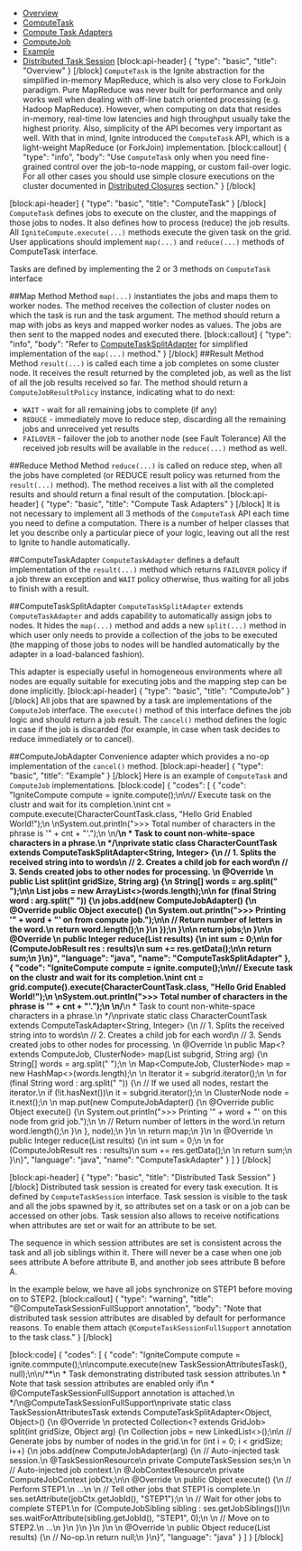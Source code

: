 * [Overview](#overview)
* [ComputeTask](#computetask)
* [Compute Task Adapters](#compute-task-adapters)
* [ComputeJob](#computejob)
* [Example](#example)
* [Distributed Task Session](#distributed-task-session)
[block:api-header]
{
  "type": "basic",
  "title": "Overview"
}
[/block]
`ComputeTask` is the Ignite abstraction for the simplified in-memory MapReduce, which is also very close to ForkJoin paradigm. Pure MapReduce was never built for performance and only works well when dealing with off-line batch oriented processing (e.g. Hadoop MapReduce). However, when computing on data that resides in-memory, real-time low latencies and high throughput usually take the highest priority. Also, simplicity of the API becomes very important as well. With that in mind, Ignite introduced the `ComputeTask` API, which is a light-weight MapReduce (or ForkJoin) implementation.
[block:callout]
{
  "type": "info",
  "body": "Use `ComputeTask` only when you need fine-grained control over the job-to-node mapping, or custom fail-over logic. For all other cases you should use simple closure executions on the cluster documented in [Distributed Closures](doc:distributed-closures) section."
}
[/block]

[block:api-header]
{
  "type": "basic",
  "title": "ComputeTask"
}
[/block]
`ComputeTask` defines jobs to execute on the cluster, and the mappings of those jobs to nodes. It also defines how to process (reduce) the job results. All `IgniteCompute.execute(...)` methods execute the given task on the grid. User applications should implement `map(...)` and `reduce(...)` methods of ComputeTask interface.

Tasks are defined by implementing the 2 or 3 methods on `ComputeTask` interface

##Map Method
Method `map(...)` instantiates the jobs and maps them to worker nodes. The method receives the collection of cluster nodes on which the task is run and the task argument. The method should return a map with jobs as keys and mapped worker nodes as values. The jobs are then sent to the mapped nodes and executed there.
[block:callout]
{
  "type": "info",
  "body": "Refer to [ComputeTaskSplitAdapter](#computetasksplitadapter) for simplified implementation of the `map(...)` method."
}
[/block]
##Result Method
Method `result(...)` is called each time a job completes on some cluster node. It receives the result returned by the completed job, as well as the list of all the job results received so far. The method should return a `ComputeJobResultPolicy` instance, indicating what to do next:
  * `WAIT` - wait for all remaining jobs to complete (if any)
  * `REDUCE` - immediately move to reduce step, discarding all the remaining jobs and unreceived yet results
  * `FAILOVER` - failover the job to another node (see Fault Tolerance)
All the received job results will be available in the `reduce(...)` method as well.

##Reduce Method
Method `reduce(...)` is called on reduce step, when all the jobs have completed (or REDUCE result policy was returned from the `result(...)` method). The method receives a list with all the completed results and should return a final result of the computation. 
[block:api-header]
{
  "type": "basic",
  "title": "Compute Task Adapters"
}
[/block]
It is not necessary to implement all 3 methods of the `ComputeTask` API each time you need to define a computation. There is a number of helper classes that let you describe only a particular piece of your logic, leaving out all the rest to Ignite to handle automatically. 

##ComputeTaskAdapter
`ComputeTaskAdapter` defines a default implementation of the `result(...)` method which returns `FAILOVER` policy if a job threw an exception and `WAIT` policy otherwise, thus waiting for all jobs to finish with a result.

##ComputeTaskSplitAdapter
`ComputeTaskSplitAdapter` extends `ComputeTaskAdapter` and adds capability to automatically assign jobs to nodes. It hides the `map(...)` method and adds a new `split(...)` method in which user only needs to provide a collection of the jobs to be executed (the mapping of those jobs to nodes will be handled automatically by the adapter in a load-balanced fashion). 

This adapter is especially useful in homogeneous environments where all nodes are equally suitable for executing jobs and the mapping step can be done implicitly.
[block:api-header]
{
  "type": "basic",
  "title": "ComputeJob"
}
[/block]
All jobs that are spawned by a task are implementations of the `ComputeJob` interface. The `execute()` method of this interface defines the job logic and should return a job result. The `cancel()` method defines the logic in case if the job is discarded (for example, in case when task decides to reduce immediately or to cancel).

##ComputeJobAdapter
Convenience adapter which provides a no-op implementation of the `cancel()` method.
[block:api-header]
{
  "type": "basic",
  "title": "Example"
}
[/block]
Here is an example of `ComputeTask` and `ComputeJob` implementations.
[block:code]
{
  "codes": [
    {
      "code": "IgniteCompute compute = ignite.compute();\n\n// Execute task on the clustr and wait for its completion.\nint cnt = compute.execute(CharacterCountTask.class, \"Hello Grid Enabled World!\");\n \nSystem.out.println(\">>> Total number of characters in the phrase is '\" + cnt + \"'.\");\n \n/**\n * Task to count non-white-space characters in a phrase.\n */\nprivate static class CharacterCountTask extends ComputeTaskSplitAdapter<String, Integer> {\n  // 1. Splits the received string into to words\n  // 2. Creates a child job for each word\n  // 3. Sends created jobs to other nodes for processing. \n  @Override \n  public List<ClusterNode> split(int gridSize, String arg) {\n    String[] words = arg.split(\" \");\n\n    List<ComputeJob> jobs = new ArrayList<>(words.length);\n\n    for (final String word : arg.split(\" \")) {\n      jobs.add(new ComputeJobAdapter() {\n        @Override public Object execute() {\n          System.out.println(\">>> Printing '\" + word + \"' on from compute job.\");\n\n          // Return number of letters in the word.\n          return word.length();\n        }\n      });\n    }\n\n    return jobs;\n  }\n\n  @Override \n  public Integer reduce(List<ComputeJobResult> results) {\n    int sum = 0;\n\n    for (ComputeJobResult res : results)\n      sum += res.<Integer>getData();\n\n    return sum;\n  }\n}",
      "language": "java",
      "name": "ComputeTaskSplitAdapter"
    },
    {
      "code": "IgniteCompute compute = ignite.compute();\n\n// Execute task on the clustr and wait for its completion.\nint cnt = grid.compute().execute(CharacterCountTask.class, \"Hello Grid Enabled World!\");\n \nSystem.out.println(\">>> Total number of characters in the phrase is '\" + cnt + \"'.\");\n \n/**\n * Task to count non-white-space characters in a phrase.\n */\nprivate static class CharacterCountTask extends ComputeTaskAdapter<String, Integer> {\n    // 1. Splits the received string into to words\n    // 2. Creates a child job for each word\n    // 3. Sends created jobs to other nodes for processing. \n    @Override \n    public Map<? extends ComputeJob, ClusterNode> map(List<ClusterNode> subgrid, String arg) {\n        String[] words = arg.split(\" \");\n      \n        Map<ComputeJob, ClusterNode> map = new HashMap<>(words.length);\n        \n        Iterator<ClusterNode> it = subgrid.iterator();\n         \n        for (final String word : arg.split(\" \")) {\n            // If we used all nodes, restart the iterator.\n            if (!it.hasNext())\n                it = subgrid.iterator();\n             \n            ClusterNode node = it.next();\n                \n            map.put(new ComputeJobAdapter() {\n                @Override public Object execute() {\n                    System.out.println(\">>> Printing '\" + word + \"' on this node from grid job.\");\n                  \n                    // Return number of letters in the word.\n                    return word.length();\n                }\n             }, node);\n        }\n      \n        return map;\n    }\n \n    @Override \n    public Integer reduce(List<ComputeJobResult> results) {\n        int sum = 0;\n      \n        for (ComputeJobResult res : results)\n            sum += res.<Integer>getData();\n      \n        return sum;\n    }\n}",
      "language": "java",
      "name": "ComputeTaskAdapter"
    }
  ]
}
[/block]

[block:api-header]
{
  "type": "basic",
  "title": "Distributed Task Session"
}
[/block]
Distributed task session is created for every task execution. It is defined by `ComputeTaskSession` interface. Task session is visible to the task and all the jobs spawned by it, so attributes set on a task or on a job can be accessed on other jobs.  Task session also allows to receive notifications when attributes are set or wait for an attribute to be set.

The sequence in which session attributes are set is consistent across the task and all job siblings within it. There will never be a case when one job sees attribute A before attribute B, and another job sees attribute B before A.

In the example below, we have all jobs synchronize on STEP1 before moving on to STEP2. 
[block:callout]
{
  "type": "warning",
  "title": "@ComputeTaskSessionFullSupport annotation",
  "body": "Note that distributed task session attributes are disabled by default for performance reasons. To enable them attach `@ComputeTaskSessionFullSupport` annotation to the task class."
}
[/block]

[block:code]
{
  "codes": [
    {
      "code": "IgniteCompute compute = ignite.commpute();\n\ncompute.execute(new TaskSessionAttributesTask(), null);\n\n/**\n * Task demonstrating distributed task session attributes.\n * Note that task session attributes are enabled only if\n * @ComputeTaskSessionFullSupport annotation is attached.\n */\n@ComputeTaskSessionFullSupport\nprivate static class TaskSessionAttributesTask extends ComputeTaskSplitAdapter<Object, Object>() {\n  @Override \n  protected Collection<? extends GridJob> split(int gridSize, Object arg)  {\n    Collection<ComputeJob> jobs = new LinkedList<>();\n\n    // Generate jobs by number of nodes in the grid.\n    for (int i = 0; i < gridSize; i++) {\n      jobs.add(new ComputeJobAdapter(arg) {\n        // Auto-injected task session.\n        @TaskSessionResource\n        private ComputeTaskSession ses;\n        \n        // Auto-injected job context.\n        @JobContextResource\n        private ComputeJobContext jobCtx;\n\n        @Override \n        public Object execute() {\n          // Perform STEP1.\n          ...\n          \n          // Tell other jobs that STEP1 is complete.\n          ses.setAttribute(jobCtx.getJobId(), \"STEP1\");\n          \n          // Wait for other jobs to complete STEP1.\n          for (ComputeJobSibling sibling : ses.getJobSiblings())\n            ses.waitForAttribute(sibling.getJobId(), \"STEP1\", 0);\n          \n          // Move on to STEP2.\n          ...\n        }\n      }\n    }\n  }\n               \n  @Override \n  public Object reduce(List<ComputeJobResult> results) {\n    // No-op.\n    return null;\n  }\n}",
      "language": "java"
    }
  ]
}
[/block]